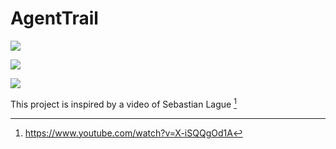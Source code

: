 # AgentTrail

![](https://github.com/kDaniel-uni/AgentTrail/blob/master/Assets/Animations/agents.gif)

![](https://github.com/kDaniel-uni/AgentTrail/blob/master/Assets/Animations/agents2.gif)

![](https://github.com/kDaniel-uni/AgentTrail/blob/master/Assets/Animations/agents3.gif)

This project is inspired by a video of Sebastian Lague [^1]

[^1]: https://www.youtube.com/watch?v=X-iSQQgOd1A
